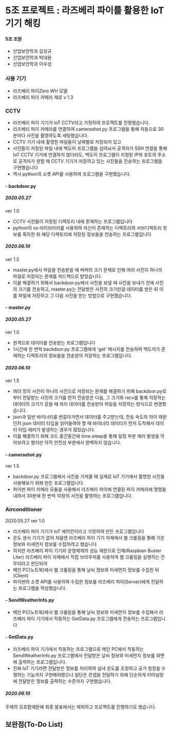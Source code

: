 # 5조 프로젝트 : 라즈베리 파이를 활용한 IoT 기기 해킹

#### 5조 조원
- 산업보안학과 김성규
- 산업보안학과 박대용
- 산업보안학과 이우성

### 사용 기기
 - 라즈베리 파이Zero WH 모델
 - 라즈베리 파이 카메라 제로 v 1.3

### CCTV

- 라즈베리 파이 기기가 IoT CCTV라고 가정하여 프로젝트를 진행했습니다.
- 라즈베리 파이 카메라를 연결하여 camerashot.py 프로그램을 통해 자동으로 30분마다 사진을 촬영하도록 세팅했습니다.
- CCTV 기기 내에 촬영한 파일들이 날짜별로 저장되어 있고
- 사진들이 저장된 파일 내에 백도어 프로그램을 심어놔서 공격자가 SSH 연결을 통해 IoT CCTV 기기에 연결하지 않더라도, 백도어 프로그램이 지정된 IP와 포트의 주소로 공격자가 원할 때 CCTV 기기가 저장하고 있는 사진들을 전송하는 프로그램을 구현했습니다
- 역시 python의 소켓 API를 사용하여 프로그램을 구현했습니다.

#### - backdoor.py
##### 2020.05.27
ver 1.0
- CCTV 사진들이 저장된 디렉토리 내에 존재하는 프로그램입니다
- python의 os 라이브러리를 사용하여 자신이 존재하는 디렉토리와 서브디렉토리 정보를 획득한 뒤 해당 디렉토리에 저장된 정보들을 전송하는 프로그램입니다

##### 2020.06.10
ver 1.5

- master.py에서 파일을 전송받을 때 버퍼의 크기 문제로 인해 여러 사진이 하나의 파일로 저장되는 문제를 피드백으로 받았습니다.
- 이를 해결하기 위해서 backdoor.py에서 사진을 보낼 때 사진을 보내기 전에 사진의 크기를 전송하고, master.py는 전달받은 사진의 크기만큼 데이터를 받은 뒤 이를 파일에 저장하고 그 다음 사진을 받는 방법으로 구현했습니다.

#### - master.py
##### 2020.05.27
ver 1.0
- 원격으로 데이터를 전송받는 프로그램입니다
- 1시간에 한 번씩 backdoor.py 프로그램에게 'get' 메시지를 전송하여 백도어가 존재하는 디렉토리의 정보들을 전송받아 저장하는 프로그램입니다.

##### 2020.06.10
ver 1.5
- 여러 장의 사진이 하나의 사진으로 저장되는 문제를 해결하기 위해 backdoor.py로부터 전달받는 사진의 크기를 먼저 전송받은 다음,
그 크기와 recv를 통해 저장하는 데이터의 크기가 같을 때 까지 데이터를 전송받아 파일을 저장하는 방식으로 변경했습니다.
- json과 일반 바이너리를 번갈아가면서 데이터를 주고받는데, 전송 속도의 차이 때문인지 json 데이터 타입을 읽어들여야 할 때 바이너리 데이터가 먼저 도착해서 데이터 타입 에러가 발생하는 경우가 많았습니다.
- 이를 해결하기 위해 코드 중간중간에 time.sleep을 통해 일정 부분 에러 발생을 막아보려고 했지만 아직 안전성 부분에서 완벽하지 않습니다.

#### - camerashot.py
ver 1.5

- backdoor.py 프로그램에서 사진을 가져올 때 실제로 IoT 기기에서 촬영한 사진을 사용해보기 위해 만든 프로그램입니다.
- 파이썬 파이 카메라 모듈을 사용해서 라즈베리 파이에 연결된 파이 카메라에 명령을 내려서 30분에 한 번씩 10장의 사진을 촬영하는 프로그램입니다.

### Airconditioner
2020.05.27
ver 1.0
- 라즈베리 파이 기기가 IoT 에어컨이라고 가정하여 만든 프로그램입니다
- 온도 센서 기기가 없어 처음엔 라즈베리 파이 기기 자체에서 웹 크롤링을 통해 기온 정보와 미세먼지
정보를 수집하려고 했습니다
- 하지만 라즈베리 파이 기기와 운영체제의 성능 제한으로 인해(Raspbian Buster Liter) 라즈베리 파이 자체에서 직접 브라우저를 사용하여 웹 크롤링을 실행하는 건 무리라고 판단되어
- 메인 PC(노트북)에서 웹 크롤링을 통해 날씨 정보와 미세먼지 정보를 수집한 뒤(Client)
- 파이썬의 소켓 API를 사용하여 수집한 정보를 라즈베리 파이(Server)에게 전달하는 프로그램을 작성했습니다.
#### - SendWeatherInfo.py

- 메인 PC(노트북)에서 웹 크롤링을 통해 날씨 정보와 미세먼지 정보를 수집해서 라즈베리 파이 기기에서 작동하는 GetData.py 프로그램에게 전송하는 프로그램입니다
#### - GetData.py

- 라즈베리 파이 기기에서 작동하는 프로그램으로 메인 PC에서 작동하는 SendWeatherInfo.py 프로그램에서 전달받은 날씨 정보와 미세먼지 정보를 화면에 출력하는 프로그램입니다.
- 진짜 IoT 기기라면 전달받은 정보를 처리하여 실내 온도를 조정하고 공기 청정을 수행하는 기능까지 구현해야했으나 일단은 컨셉을 전달하기 위해 단순하게 터미널창에 전달받은 정보를 출력하는 수준까지 구현했습니다.

##### 2020.06.10
주제의 모호함때문에 최종 발표에서는 제외하고 프로젝트를 진행하기로 했습니다.

## 보완점(To-Do List)

